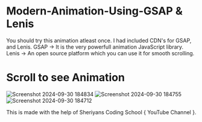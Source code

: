 # Modern-Animation-Using-GSAP & Lenis
You should try this animation atleast once. I had included CDN's for GSAP, and Lenis.
GSAP -> It is the very powerfull animation JavaScript library.
Lenis -> An open source platform which you can use it for smooth scrolling.

# Scroll to see Animation

![Screenshot 2024-09-30 184834](https://github.com/user-attachments/assets/2ffa9eb5-b7f9-4ab5-93aa-7e11df667d0d)
![Screenshot 2024-09-30 184755](https://github.com/user-attachments/assets/e59ca297-f665-4026-9198-0ae1c275f2f9)
![Screenshot 2024-09-30 184712](https://github.com/user-attachments/assets/cd7ce5bd-d678-47fd-8d06-863ef192a389)

This is made with the help of Sheriyans Coding School { YouTube Channel }.
